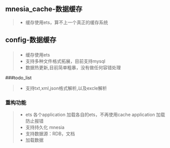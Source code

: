 ## mnesia_cache-数据缓存
> * 缓存使用ets，算不上一个真正的缓存系统

## config-数据缓存

### 
> * 缓存使用ets
> * 支持多种文件格式拓展，目前支持mysql
> * 数据热更新,目前简单粗暴，没有做任何容错处理


###todo_list

> * 支持txt,xml,json格式解析,以及excle解析


### 重构功能

> * ets 各个application 加载各自的ets，不再使用cache application 加载 防止报错
> * 支持持久化 mnesia
> * 支持数据源：RDB，文档
> * 加载数据
